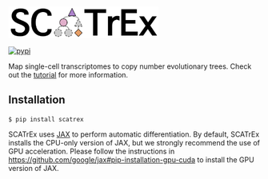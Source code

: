<div align="left">
  <img src="figures/logo_text.png", width="300px">
</div>

[![pypi](https://img.shields.io/pypi/v/scatrex.svg)](https://pypi.python.org/pypi/scatrex)

Map single-cell transcriptomes to copy number evolutionary trees. Check out the [tutorial](./notebooks/tutorial.ipynb) for more information.

## Installation
```
$ pip install scatrex
```

SCATrEx uses [JAX](https://github.com/google/jax) to perform automatic differentiation. By default, SCATrEx installs the CPU-only version of JAX, but we strongly recommend the use of GPU acceleration. Please follow the instructions in https://github.com/google/jax#pip-installation-gpu-cuda to install the GPU version of JAX.
